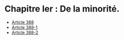 # Chapitre Ier : De la minorité.

- [Article 388](article-388.md)
- [Article 388-1](article-388-1.md)
- [Article 388-2](article-388-2.md)
